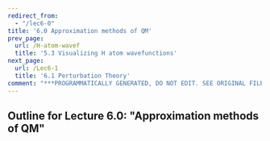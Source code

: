 ```yaml
---
redirect_from:
  - "/lec6-0"
title: '6.0 Approximation methods of QM'
prev_page:
  url: /H-atom-wavef
  title: '5.3 Visualizing H atom wavefunctions'
next_page:
  url: /Lec6-1
  title: '6.1 Perturbation Theory'
comment: "***PROGRAMMATICALLY GENERATED, DO NOT EDIT. SEE ORIGINAL FILES IN /content***"
---
```

## Outline for Lecture 6.0:  "Approximation methods of QM"



